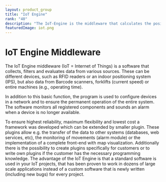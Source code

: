 ```yaml
---
layout: product_group
title: "IoT Engine"
rank: "40"
description: "The IoT-Engine is the middleware that calculates the positions of each beacon and publishes the data to your database, ERP system or cloud service"
featuredImage: iot.png
---
```

# IoT Engine Middleware

The IoT Engine middleware (IoT = Internet of Things) is a software that collects, filters and evaluates data from various sources. These can be different devices, such as RFID readers or an indoor positioning system (IPS), but also data from Barcode scanners, forklifts (current  speed) or entire machines (e.g., operating time).

In addition to this basic function, the program is used to configure devices in a network and to ensure the permanent operation of the entire system. The software monitors all registered components and sounds an alarm when a device is no longer available.

To ensure highest reliability, maximum flexibility and lowest cost a framework was developed which can be extended by smaller plugin. These plugins allow e.g. the transfer of the data to other systems (databases, web services, etc), the monitoring of movements (alarm module) or the implementation of a complete front-end with map visualization. Additionally there is the possibility to create plugins specifically for customers or to write own plugins if the customer has the necessary programming knowledge.
The advantage of the IoT Engine is that a standard software is used in your IoT projects, that has been proven to work in dozens of large scale applications instead of a custom software that is newly written (including new bugs) for every project.
